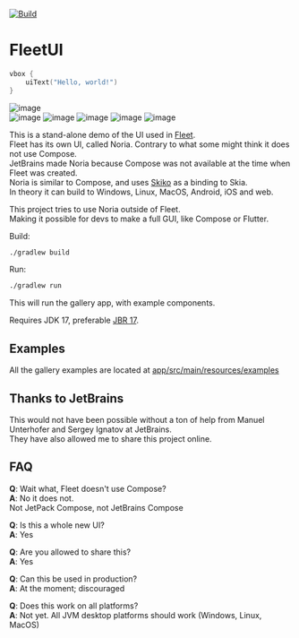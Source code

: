 [![Build](https://github.com/eirikb/FleetUI/actions/workflows/build.yml/badge.svg)](https://github.com/eirikb/FleetUI/actions/workflows/build.yml)

# FleetUI

```kotlin
vbox {
    uiText("Hello, world!")
}
```

![image](https://user-images.githubusercontent.com/241706/201476692-be4520c9-9cb9-45fa-b556-d2e3fc6de2bb.png)  
![image](https://user-images.githubusercontent.com/241706/201476698-9276d762-0fad-49d5-91ac-c9be41792446.png)
![image](https://user-images.githubusercontent.com/241706/203863492-5eac77af-bba3-4593-8590-33a662c84c45.png)
![image](https://user-images.githubusercontent.com/241706/203863597-e8a4938a-ba94-4833-a4c6-29d41f33158a.png)
![image](https://user-images.githubusercontent.com/241706/203863798-03385dee-246c-4beb-8df2-7de1a80c85eb.png)
![image](https://user-images.githubusercontent.com/241706/203863819-5e09af82-d1fd-475f-9e23-205813e48e2e.png)

This is a stand-alone demo of the UI used in [Fleet](https://www.jetbrains.com/fleet).  
Fleet has its own UI, called Noria. Contrary to what some might think it does not use Compose.  
JetBrains made Noria because Compose was not available at the time when Fleet was created.  
Noria is similar to Compose, and uses [Skiko](https://github.com/JetBrains/skiko) as a binding to Skia.  
In theory it can build to Windows, Linux, MacOS, Android, iOS and web.

This project tries to use Noria outside of Fleet.  
Making it possible for devs to make a full GUI, like Compose or Flutter.

Build:

```bash
./gradlew build
```

Run:

```bash
./gradlew run
```

This will run the gallery app, with example components.

Requires JDK 17, preferable [JBR 17](https://github.com/JetBrains/JetBrainsRuntime/releases).

## Examples

All the gallery examples are located
at [app/src/main/resources/examples](https://github.com/eirikb/FleetUI/tree/main/app/src/main/resources/examples)

## Thanks to JetBrains

This would not have been possible without a ton of help from Manuel Unterhofer and Sergey Ignatov at JetBrains.  
They have also allowed me to share this project online.

## FAQ

**Q**: Wait what, Fleet doesn't use Compose?  
**A**: No it does not.  
Not JetPack Compose, not JetBrains Compose

**Q**: Is this a whole new UI?  
**A**: Yes

**Q**: Are you allowed to share this?  
**A**: Yes

**Q**: Can this be used in production?  
**A**: At the moment; discouraged

**Q**: Does this work on all platforms?  
**A**: Not yet. All JVM desktop platforms should work (Windows, Linux, MacOS)
